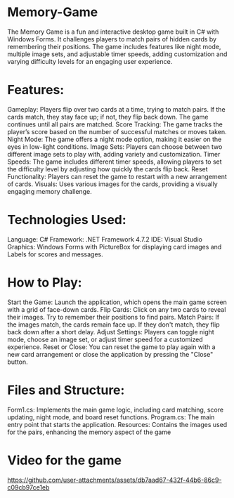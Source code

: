 # Memory-Game
The Memory Game is a fun and interactive desktop game built in C# with Windows Forms. It challenges players to match pairs of hidden cards by remembering their positions. The game includes features like night mode, multiple image sets, and adjustable timer speeds, adding customization and varying difficulty levels for an engaging user experience.

# Features:
Gameplay: Players flip over two cards at a time, trying to match pairs. If the cards match, they stay face up; if not, they flip back down. The game continues until all pairs are matched.
Score Tracking: The game tracks the player’s score based on the number of successful matches or moves taken.
Night Mode: The game offers a night mode option, making it easier on the eyes in low-light conditions.
Image Sets: Players can choose between two different image sets to play with, adding variety and customization.
Timer Speeds: The game includes different timer speeds, allowing players to set the difficulty level by adjusting how quickly the cards flip back.
Reset Functionality: Players can reset the game to restart with a new arrangement of cards.
Visuals: Uses various images for the cards, providing a visually engaging memory challenge.
# Technologies Used:
Language: C#
Framework: .NET Framework 4.7.2
IDE: Visual Studio
Graphics: Windows Forms with PictureBox for displaying card images and Labels for scores and messages.
# How to Play:
Start the Game: Launch the application, which opens the main game screen with a grid of face-down cards.
Flip Cards: Click on any two cards to reveal their images. Try to remember their positions to find pairs.
Match Pairs: If the images match, the cards remain face up. If they don't match, they flip back down after a short delay.
Adjust Settings: Players can toggle night mode, choose an image set, or adjust timer speed for a customized experience.
Reset or Close: You can reset the game to play again with a new card arrangement or close the application by pressing the "Close" button.
# Files and Structure:
Form1.cs: Implements the main game logic, including card matching, score updating, night mode, and board reset functions.
Program.cs: The main entry point that starts the application.
Resources: Contains the images used for the pairs, enhancing the memory aspect of the game

# Video for the game

https://github.com/user-attachments/assets/db7aad67-432f-44b6-86c9-c09cb97ce1eb
